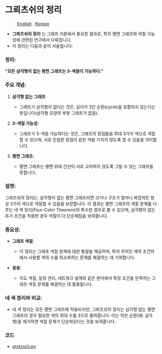 # 그뢰츠쉬의 정리

> [English](README.md) , [Korean](README.ko.md)

- **그뢰츠쉬의 정리** 는 그래프 이론에서 중요한 결과로, 특히 평면 그래프와 색칠 가능성에 관련된 연구에서 다뤄집니다. 
- 이 정리는 다음과 같이 서술됩니다:

### 정리:
**"모든 삼각형이 없는 평면 그래프는 3-색칠이 가능하다."**

### 주요 개념:
1. **삼각형 없는 그래프**:
   - 그래프가 삼각형이 없다는 것은, 길이가 3인 순환(cycle)을 포함하지 않는다는 뜻입니다(삼각형 모양의 부분 그래프가 없음).

2. **3-색칠 가능성**:
   - 그래프가 3-색칠 가능하다는 것은, 그래프의 정점들을 최대 3가지 색으로 색칠할 수 있으며, 서로 인접한 정점이 같은 색을 가지지 않도록 할 수 있음을 의미합니다.

3. **평면 그래프**:
   - 평면 그래프는 평면 위에 간선이 서로 교차하지 않도록 그릴 수 있는 그래프를 뜻합니다.

### 설명:
그뢰츠쉬의 정리는, 삼각형이 없는 평면 그래프라면 크기나 구조가 얼마나 복잡하든 항상 3가지 색으로 색칠할 수 있음을 보장합니다. 이 결과는 평면 그래프의 색칠 문제를 다루는 네 색 정리(Four-Color Theorem)의 특수한 경우로 볼 수 있으며, 삼각형이 없는 추가 조건을 적용한 경우 색칠이 더 단순해짐을 보여줍니다.

### 중요성:
- **그래프 색칠**:
  - 이 정리는 그래프 색칠 문제에 대한 통찰을 제공하며, 특히 주어진 제약 조건하에서 사용할 색의 수를 최소화하는 문제를 해결하는 데 기여합니다.

- **응용**:
  - 지도 색칠, 일정 관리, 네트워크 설계와 같은 분야에서 특정 조건을 만족하는 그래프 색칠 문제를 해결하는 데 활용됩니다.

### 네 색 정리와 비교:
- 네 색 정리는 모든 평면 그래프에 적용되지만, 그뢰츠쉬의 정리는 삼각형 없는 평면 그래프의 경우 필요한 색의 최대 수를 3으로 줄여줍니다. 이는 작은 순환(예: 삼각형)을 제거하면 색칠 문제가 단순화된다는 것을 보여줍니다.

### 코드

- [grotzsch.py](grotzsch.py)
